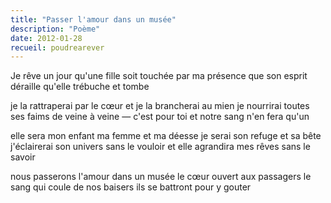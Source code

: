 ```yaml
---
title: "Passer l'amour dans un musée"
description: "Poème"
date: 2012-01-28
recueil: poudrearever
---
```


Je rêve un jour qu'une fille soit touchée par ma présence
que son esprit déraille
qu'elle trébuche
et tombe

je la rattraperai par le cœur
et je la brancherai au mien
je nourrirai toutes ses faims
de veine à veine — c'est pour toi
et notre sang n'en fera qu'un

elle sera mon enfant ma femme et ma déesse
je serai son refuge et sa bête
j'éclairerai son univers sans le vouloir
et elle agrandira mes rêves sans le savoir

nous passerons l'amour dans un musée
le cœur ouvert aux passagers
le sang qui coule de nos baisers
ils se battront pour y gouter
